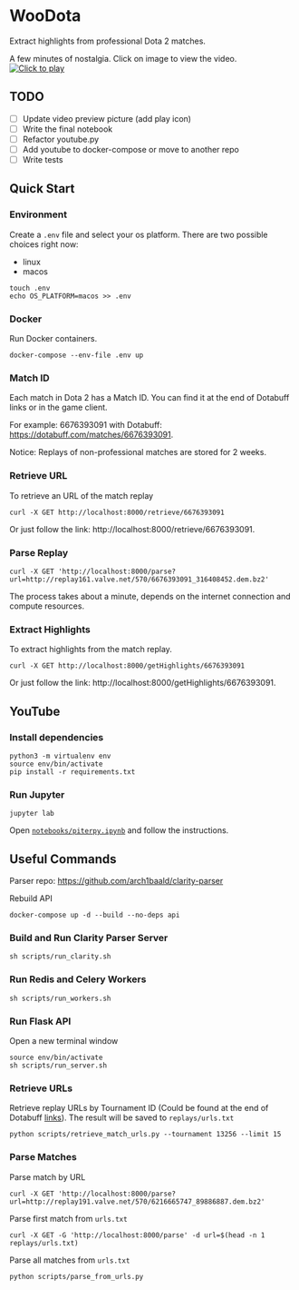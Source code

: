 
# WooDota
Extract highlights from professional Dota 2 matches.

A few minutes of nostalgia. Click on image to view the video.<br>
[![Click to play](https://user-images.githubusercontent.com/14360119/195078930-8b85ac35-3781-4f24-b5e5-b4208c2d9217.jpg)](https://www.youtube.com/watch?v=P4L2mo8fH8I)

## TODO
- [ ] Update video preview picture (add play icon)
- [ ] Write the final notebook
- [ ] Refactor youtube.py
- [ ] Add youtube to docker-compose or move to another repo
- [ ] Write tests

## Quick Start
### Environment
Create a `.env` file and select your os platform. There are two possible choices right now:
- linux
- macos
```
touch .env
echo OS_PLATFORM=macos >> .env
```

### Docker
Run Docker containers.
```
docker-compose --env-file .env up
```

### Match ID
Each match in Dota 2 has a Match ID. You can find it at the end of Dotabuff links or in the game client.

For example: 6676393091 with Dotabuff: https://dotabuff.com/matches/6676393091.

Notice: Replays of non-professional matches are stored for 2 weeks.

### Retrieve URL
To retrieve an URL of the match replay
```
curl -X GET http://localhost:8000/retrieve/6676393091
```
Or just follow the link: http://localhost:8000/retrieve/6676393091.

### Parse Replay
```
curl -X GET 'http://localhost:8000/parse?url=http://replay161.valve.net/570/6676393091_316408452.dem.bz2'
```
The process takes about a minute, depends on the internet connection and compute resources.

### Extract Highlights
To extract highlights from the match replay.
```
curl -X GET http://localhost:8000/getHighlights/6676393091
```
Or just follow the link: http://localhost:8000/getHighlights/6676393091.

## YouTube
### Install dependencies
```
python3 -m virtualenv env
source env/bin/activate
pip install -r requirements.txt
```

### Run Jupyter
```
jupyter lab
```

Open [`notebooks/piterpy.ipynb`](https://github.com/arch1baald/dota-highlights/blob/piterpy/notebooks/piterpy.ipynb) and follow the instructions.

## Useful Commands 

Parser repo: https://github.com/arch1baald/clarity-parser

Rebuild API
```
docker-compose up -d --build --no-deps api
```

### Build and Run Clarity Parser Server
```
sh scripts/run_clarity.sh
```

### Run Redis and Celery Workers
```
sh scripts/run_workers.sh
```

### Run Flask API
Open a new terminal window<br>
```
source env/bin/activate
sh scripts/run_server.sh
```

### Retrieve URLs
Retrieve replay URLs by Tournament ID (Could be found at the end of Dotabuff [links](https://www.dotabuff.com/esports/leagues/13256-the-international-2021)). The result will be saved to `replays/urls.txt`<br>
```
python scripts/retrieve_match_urls.py --tournament 13256 --limit 15
```

### Parse Matches
Parse match by URL<br>
```
curl -X GET 'http://localhost:8000/parse?url=http://replay191.valve.net/570/6216665747_89886887.dem.bz2'
```

Parse first match from `urls.txt`<br>
```
curl -X GET -G 'http://localhost:8000/parse' -d url=$(head -n 1 replays/urls.txt)
```

Parse all matches from `urls.txt`<br>
```
python scripts/parse_from_urls.py
```
